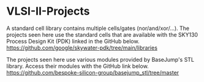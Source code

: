 # VLSI-II-Projects
A standard cell library contains multiple cells/gates (nor/and/xor/…). The projects seen here use the standard cells that are available with the SKY130 Process Design Kit (PDK) linked in the GitHub below.
https://github.com/google/skywater-pdk/tree/main/libraries

The projects seen here use various modules provided by BaseJump's STL library. Access their modules with the GitHub link below.
https://github.com/bespoke-silicon-group/basejump_stl/tree/master
